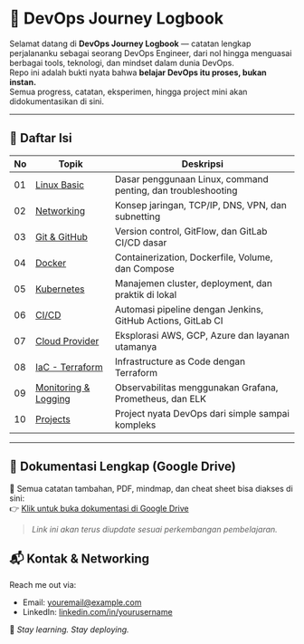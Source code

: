 # 🚀 DevOps Journey Logbook

Selamat datang di **DevOps Journey Logbook** — catatan lengkap perjalananku sebagai seorang DevOps Engineer, dari nol hingga menguasai berbagai tools, teknologi, dan mindset dalam dunia DevOps.  
Repo ini adalah bukti nyata bahwa **belajar DevOps itu proses, bukan instan.**  
Semua progress, catatan, eksperimen, hingga project mini akan didokumentasikan di sini.

---

## 🧭 Daftar Isi

| No | Topik | Deskripsi |
|----|-------|-----------|
| 01 | [Linux Basic](./01-linux-basic) | Dasar penggunaan Linux, command penting, dan troubleshooting |
| 02 | [Networking](./02-networking) | Konsep jaringan, TCP/IP, DNS, VPN, dan subnetting |
| 03 | [Git & GitHub](./03-git-github) | Version control, GitFlow, dan GitLab CI/CD dasar |
| 04 | [Docker](./04-docker) | Containerization, Dockerfile, Volume, dan Compose |
| 05 | [Kubernetes](./05-kubernetes) | Manajemen cluster, deployment, dan praktik di lokal |
| 06 | [CI/CD](./06-ci-cd) | Automasi pipeline dengan Jenkins, GitHub Actions, GitLab CI |
| 07 | [Cloud Provider](./07-cloud) | Eksplorasi AWS, GCP, Azure dan layanan utamanya |
| 08 | [IaC - Terraform](./08-iac-terraform) | Infrastructure as Code dengan Terraform |
| 09 | [Monitoring & Logging](./09-monitoring-logging) | Observabilitas menggunakan Grafana, Prometheus, dan ELK |
| 10 | [Projects](./10-projects) | Project nyata DevOps dari simple sampai kompleks |

---

## 📂 Dokumentasi Lengkap (Google Drive)

📎 Semua catatan tambahan, PDF, mindmap, dan cheat sheet bisa diakses di sini:  
👉 [Klik untuk buka dokumentasi di Google Drive](https://drive.google.com/your-link-di-sini)

> *Link ini akan terus diupdate sesuai perkembangan pembelajaran.*

## 📬 Kontak & Networking

Reach me out via:

- Email: [youremail@example.com](mailto:youremail@example.com)
- LinkedIn: [linkedin.com/in/yourusername](https://linkedin.com/in/yourusername)

🎯 *Stay learning. Stay deploying.*
